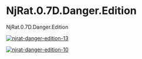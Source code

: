 # NjRat.0.7D.Danger.Edition
NjRat.0.7D.Danger.Edition


<a href="https://ibb.co/fXKg7R5"><img src="https://i.ibb.co/rQLjJPS/njrat-danger-edition-13.png" alt="njrat-danger-edition-13" border="0"></a>


<a href="https://ibb.co/P1mm9QJ"><img src="https://i.ibb.co/r577csq/njrat-danger-edition-10.png" alt="njrat-danger-edition-10" border="0"></a>
